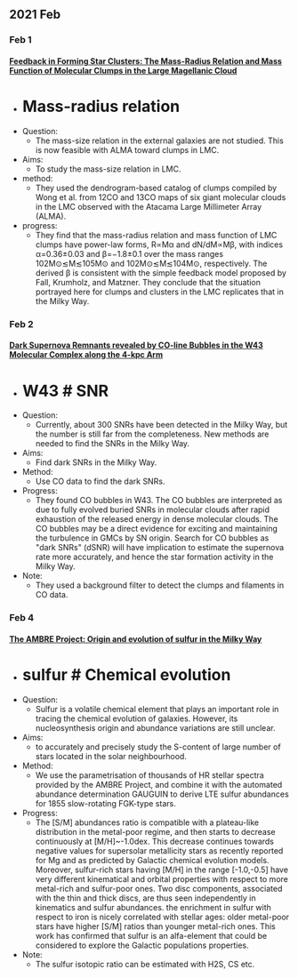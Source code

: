 ## 2021 Feb
### Feb 1
#### [Feedback in Forming Star Clusters: The Mass-Radius Relation and Mass Function of Molecular Clumps in the Large Magellanic Cloud](https://arxiv.org/abs/2101.12260)
- # Mass-radius relation
- Question: 
	- The mass-size relation in the external galaxies are not studied. This is now feasible with ALMA toward clumps in LMC.
- Aims: 
	- To study the mass-size relation in LMC.
- method: 
	- They used the dendrogram-based catalog of clumps compiled by Wong et al. from 12CO and 13CO maps of six giant molecular clouds in the LMC observed with the Atacama Large Millimeter Array (ALMA). 
- progress: 
	- They find that the mass-radius relation and mass function of LMC clumps have power-law forms, R∝Mα and dN/dM∝Mβ, with indices α=0.36±0.03 and β=−1.8±0.1 over the mass ranges 102M⊙≲M≲105M⊙ and 102M⊙≲M≲104M⊙, respectively. The derived β is consistent with the simple feedback model proposed by Fall, Krumholz, and Matzner. They conclude that the situation portrayed here for clumps and clusters in the LMC replicates that in the Milky Way.

### Feb 2
#### [Dark Supernova Remnants revealed by CO-line Bubbles in the W43 Molecular Complex along the 4-kpc Arm](https://arxiv.org/abs/2102.00592)
- # W43 # SNR 
- Question:
	- Currently, about 300 SNRs have been detected in the Milky Way, but the number is still far from the completeness. New methods are needed to find the SNRs in the Milky Way.
- Aims: 
	- Find dark SNRs in the Milky Way.
- Method: 
	- Use CO data to find the dark SNRs.
- Progress:
	- They found CO bubbles in W43. The CO bubbles are interpreted as due to fully evolved buried SNRs in molecular clouds after rapid exhaustion of the released energy in dense molecular clouds. The CO bubbles may be a direct evidence for exciting and maintaining the turbulence in GMCs by SN origin. Search for CO bubbles as "dark SNRs" (dSNR) will have implication to estimate the supernova rate more accurately, and hence the star formation activity in the Milky Way.
- Note: 
	- They used a background filter to detect the clumps and filaments in CO data. 

### Feb 4
#### [The AMBRE Project: Origin and evolution of sulfur in the Milky Way](https://arxiv.org/abs/2102.01961)
- # sulfur # Chemical evolution
- Question:
	- Sulfur is a volatile chemical element that plays an important role in tracing the chemical evolution of galaxies. However, its nucleosynthesis origin and abundance variations are still unclear.
- Aims:
	- to accurately and precisely study the S-content of large number of stars located in the solar neighbourhood.
- Method:
	- We use the parametrisation of thousands of HR stellar spectra provided by the AMBRE Project, and combine it with the automated abundance determination GAUGUIN to derive LTE sulfur abundances for 1855 slow-rotating FGK-type stars.
- Progress:
	- The [S/M] abundances ratio is compatible with a plateau-like distribution in the metal-poor regime, and then starts to decrease continuously at [M/H]~-1.0dex. This decrease continues towards negative values for supersolar metallicity stars as recently reported for Mg and as predicted by Galactic chemical evolution models. Moreover, sulfur-rich stars having [M/H] in the range [-1.0,-0.5] have very different kinematical and orbital properties with respect to more metal-rich and sulfur-poor ones. Two disc components, associated with the thin and thick discs, are thus seen independently in kinematics and sulfur abundances. the enrichment in sulfur with respect to iron is nicely correlated with stellar ages: older metal-poor stars have higher [S/M] ratios than younger metal-rich ones. This work has confirmed that sulfur is an alfa-element that could be considered to explore the Galactic populations properties.
- Note:
	- The sulfur isotopic ratio can be estimated with H2S, CS etc.


